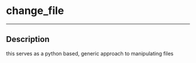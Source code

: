 # change_file
---
## Description
this serves as a python based, generic approach to manipulating files

